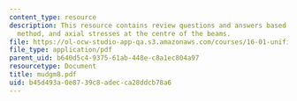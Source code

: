 ```yaml
---
content_type: resource
description: This resource contains review questions and answers based on Macaulay's
  method, and axial stresses at the centre of the beams.
file: https://ol-ocw-studio-app-qa.s3.amazonaws.com/courses/16-01-unified-engineering-i-ii-iii-iv-fall-2005-spring-2006/b45d493a0e8739c8adecca28ddcb78a6_mudgm8.pdf
file_type: application/pdf
parent_uid: b640d5c4-9375-61ab-448e-c8a1ec804a97
resourcetype: Document
title: mudgm8.pdf
uid: b45d493a-0e87-39c8-adec-ca28ddcb78a6
---
```


